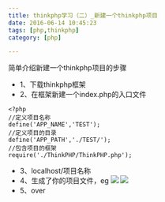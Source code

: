 ```yaml
---
title: thinkphp学习（二）_新建一个thinkphp项目
date: 2016-06-14 10:45:23
tags: [php,thinkphp]
category: [php]

---
```


简单介绍新建一个thinkphp项目的步骤
<!--more-->
- 1、下载thinkphp框架
- 2、在框架新建一个index.php的入口文件
```
<?php
//定义项目名称
define('APP_NAME','TEST');
//定义项目的目录
define('APP_PATH','./TEST/');
//包含项目的框架
require('./ThinkPHP/ThinkPHP.php');
```
- 3、localhost/项目名称
- 4、生成了你的项目文件，eg
![](/public/image/php/thinkphp2/QQ_u622A_u56FE20160523125654.png)
![](/public/image/php/thinkphp2/QQ_u622A_u56FE20160523125709.png)
- 5、over